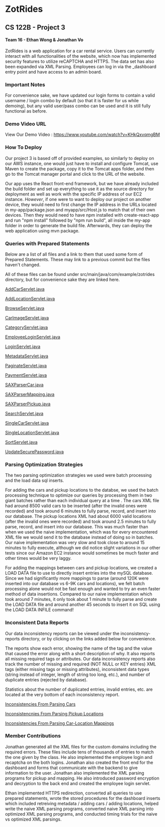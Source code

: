 # ZotRides
## CS 122B - Project 3
#### Team 16 - Ethan Wong & Jonathan Vo

ZotRides is a web application for a car rental service.  Users can currently interact with all functionalities of the website, which now has implemented security features to utilize reCAPTCHA and HTTPS.  The data set has also been expanded via XML Parsing.  Employees can log in via the _dashboard entry point and have access to an admin board.

### Important Notes
For convenience sake, we have updated our login forms to contain a valid username / login combo by default (so that it is faster for us while demoing), but any valid user/pass combo can be used and it is still fully functional as before.

### Demo Video URL
View Our Demo Video : https://www.youtube.com/watch?v=KHkQxvqmgBM

### How To Deploy
Our project 3 is based off of provided examples, so similarly to deploy on our AWS instance, one would just have to install and configure Tomcat, use Maven to create the package, copy it to the Tomcat apps folder, and then go to the Tomcat manager portal and click to the URL of the website.  

Our app uses the React front-end framework, but we have already included the build folder and set up everything to use it as the source directory for deployment as well as work with the specific IP address of our EC2 instance.  *However*, if one were to want to deploy our project on another device, they would need to first change the IP address in the URLs located in my-app/package.json and myapp/src/Host.js to match that of their own devices.  Then they would need to have npm installed with create-react-app and run "npm install" followed by "npm run build", all inside the my-app folder in order to generate the build file.  Afterwards, they can deploy the web application using mvn package.

### Queries with Prepared Statements
Below are a list of all files and a link to them that used some form of Prepared Statements.  These may link to a previous commit but the files haven't changed.

All of these files can be found under src/main/java/com/example/zotrides directory, but for convenience sake they are linked here.

[AddCarServlet.java](https://github.com/UCI-Chenli-teaching/cs122b-spring21-team-16/blob/d6390a868d1e4103a324be671a1bdb8d18ac3bbf/src/main/java/com/example/zotrides/AddCarServlet.java)

[AddLocationServlet.java](https://github.com/UCI-Chenli-teaching/cs122b-spring21-team-16/blob/d6390a868d1e4103a324be671a1bdb8d18ac3bbf/src/main/java/com/example/zotrides/AddLocationServlet.java)

[BrowseServlet.java](https://github.com/UCI-Chenli-teaching/cs122b-spring21-team-16/blob/d6390a868d1e4103a324be671a1bdb8d18ac3bbf/src/main/java/com/example/zotrides/BrowseServlet.java)

[CarImageServlet.java](https://github.com/UCI-Chenli-teaching/cs122b-spring21-team-16/blob/d6390a868d1e4103a324be671a1bdb8d18ac3bbf/src/main/java/com/example/zotrides/CarImageServlet.java)

[CategoryServlet.java](https://github.com/UCI-Chenli-teaching/cs122b-spring21-team-16/blob/d6390a868d1e4103a324be671a1bdb8d18ac3bbf/src/main/java/com/example/zotrides/CategoryServlet.java)

[EmployeeLoginServlet.java](https://github.com/UCI-Chenli-teaching/cs122b-spring21-team-16/blob/d6390a868d1e4103a324be671a1bdb8d18ac3bbf/src/main/java/com/example/zotrides/EmployeeLoginServlet.java)

[LoginServlet.java](https://github.com/UCI-Chenli-teaching/cs122b-spring21-team-16/blob/d6390a868d1e4103a324be671a1bdb8d18ac3bbf/src/main/java/com/example/zotrides/LoginServlet.java)

[MetadataServlet.java](https://github.com/UCI-Chenli-teaching/cs122b-spring21-team-16/blob/d6390a868d1e4103a324be671a1bdb8d18ac3bbf/src/main/java/com/example/zotrides/MetadataServlet.java)

[PaginateServlet.java](https://github.com/UCI-Chenli-teaching/cs122b-spring21-team-16/blob/d6390a868d1e4103a324be671a1bdb8d18ac3bbf/src/main/java/com/example/zotrides/PaginateServlet.java)

[PaymentServlet.java](https://github.com/UCI-Chenli-teaching/cs122b-spring21-team-16/blob/d6390a868d1e4103a324be671a1bdb8d18ac3bbf/src/main/java/com/example/zotrides/PaymentServlet.java)

[SAXParserCar.java](https://github.com/UCI-Chenli-teaching/cs122b-spring21-team-16/blob/d6390a868d1e4103a324be671a1bdb8d18ac3bbf/src/main/java/com/example/zotrides/SAXParserCar.java)

[SAXParserMapping.java](https://github.com/UCI-Chenli-teaching/cs122b-spring21-team-16/blob/d6390a868d1e4103a324be671a1bdb8d18ac3bbf/src/main/java/com/example/zotrides/SAXParserMapping.java)

[SAXParserPickup.java](https://github.com/UCI-Chenli-teaching/cs122b-spring21-team-16/blob/d6390a868d1e4103a324be671a1bdb8d18ac3bbf/src/main/java/com/example/zotrides/SAXParserPickup.java)

[SearchServlet.java](https://github.com/UCI-Chenli-teaching/cs122b-spring21-team-16/blob/d6390a868d1e4103a324be671a1bdb8d18ac3bbf/src/main/java/com/example/zotrides/SearchServlet.java)

[SingleCarServlet.java](https://github.com/UCI-Chenli-teaching/cs122b-spring21-team-16/blob/d6390a868d1e4103a324be671a1bdb8d18ac3bbf/src/main/java/com/example/zotrides/SingleCarServlet.java)

[SingleLocationServlet.java](https://github.com/UCI-Chenli-teaching/cs122b-spring21-team-16/blob/d6390a868d1e4103a324be671a1bdb8d18ac3bbf/src/main/java/com/example/zotrides/SingleLocationServlet.java)

[SortServlet.java](https://github.com/UCI-Chenli-teaching/cs122b-spring21-team-16/blob/d6390a868d1e4103a324be671a1bdb8d18ac3bbf/src/main/java/com/example/zotrides/SortServlet.java)

[UpdateSecurePassword.java](https://github.com/UCI-Chenli-teaching/cs122b-spring21-team-16/blob/d6390a868d1e4103a324be671a1bdb8d18ac3bbf/src/main/java/com/example/zotrides/UpdateSecurePassword.java)

### Parsing Optimization Strategies
The two parsing optimization strategies we used were batch processing and the load data sql inserts.  

For adding the cars and pickup locations to the databse, we used the batch processing technique to optimize our queries by processing them in two giant batches rather than each individual query at a time .  The cars XML file had around 8500 valid cars to be inserted (after the invalid ones were recorded) and took around 6 minutes to fully parse, record, and insert into our database.  The pickup locations XML had about 6000 valid locations (after the invalid ones were recorded) and took around 2.5 minutes to fully parse, record, and insert into our database.  This was much faster than when we used the naive implementation, which was for every encountered XML file we would send it to the database instead of doing so in batches.  Our naive implementation was very slow and took close to around 15 minutes to fully execute, although we did notice slight variations in our other tests since our Amazon EC2 instance would sometimes be much faster and other times would be very laggy.

For adding the mappings between cars and pickup locations, we created a LOAD DATA file to use to directly insert entries into the mySQL database.  Since we had significantly more mappings to parse (around 120K were inserted into our database vs 6-9K cars and locations), we felt batch processing alone would not be fast enough and wanted to try an even faster method of data insertions.  Compared to our naive implementation which took around 7 minutes, it only took about 1 minute to fully parse and create the LOAD DATA file and around another 45 seconds to insert it on SQL using the LOAD DATA INFILE command!

### Inconsistent Data Reports
Our data inconsistency reports can be viewed under the inconsistency-reports directory, or by clicking on the links added below for convenience.  

The reports show each error, showing the name of the tag and the value that caused the error along with a short description of why.  It also reports all missing required tags or attributes.  Our data inconsistency reports also track the number of missing and required (NOT NULL or KEY entries) XML tags (either missing tags or missing attributes), inconsistent data types (string instead of integer, length of string too long, etc.), and number of duplicate entries (rejected by database).

Statistics about the number of duplicated entries, invalid entries, etc. are located at the very bottom of each inconsistency report.

[Inconsistencies From Parsing Cars](https://github.com/UCI-Chenli-teaching/cs122b-spring21-team-16/blob/d6390a868d1e4103a324be671a1bdb8d18ac3bbf/inconsistency-reports/carstats.txt)

[Inconsistencnies From Parsing Pickup Locations](https://github.com/UCI-Chenli-teaching/cs122b-spring21-team-16/blob/d6390a868d1e4103a324be671a1bdb8d18ac3bbf/inconsistency-reports/mapstats.txt)

[Inconsistencies From Parsing Car-Location Mappings](https://github.com/UCI-Chenli-teaching/cs122b-spring21-team-16/blob/d6390a868d1e4103a324be671a1bdb8d18ac3bbf/inconsistency-reports/mapstats.txt)

### Member Contributions

Jonathan generated all the XML files for the custom domains including the required errors. These files include tens of thousands of entries to match the one given by the class. He also implemented the employee login and recaptcha on the both logins. Jonathan also created the front end for the dashboard and forms that communicate with the backend to give information to the user. Jonathan also implemented the XML parsing programs for pickup and mapping. He also introduced password encryption and decryption to the back end and created the employee login servlet.

Ethan implemented HTTPS redirection, converted all queries to use prepared statements, wrote the stored procedures for the dashboard inserts which included retreiving metadata / adding cars / adding locations, helped write the naive XML parsing programs, converted naive XML parsing into optimized XML parsing programs, and conducted timing trials for the naive vs optimized XML parsings.  
